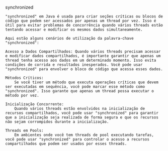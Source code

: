 synchronized

    "synchronized" em Java é usada para criar seções críticas ou blocos de código que podem ser acessados por apenas um thread por vez. Isso é útil para evitar problemas de concorrência quando vários threads estão tentando acessar e modificar os mesmos dados simultaneamente.

    Aqui estão alguns cenários de utilização da palavra-chave "synchronized":

    Acesso a Dados Compartilhados: Quando vários threads precisam acessar e modificar dados compartilhados, é importante garantir que apenas um thread tenha acesso aos dados em um determinado momento. Isso evita condições de corrida e resultados inesperados. Você pode usar "synchronized" para envolver o bloco de código que acessa esses dados.

    Métodos Críticos: 
        Se você tiver um método que executa operações críticas que devem ser executadas em sequência, você pode marcar esse método como "synchronized". Isso garante que apenas um thread possa executar o método por vez.

    Inicialização Concorrente: 
        Quando vários threads estão envolvidos na inicialização de recursos compartilhados, você pode usar "synchronized" para garantir que a inicialização seja realizada de forma segura e que os recursos não sejam corrompidos durante a inicialização.

    Threads em Pools: 
        Em ambientes onde você tem threads de pool executando tarefas, você pode usar "synchronized" para controlar o acesso a recursos compartilhados que podem ser usados por esses threads.